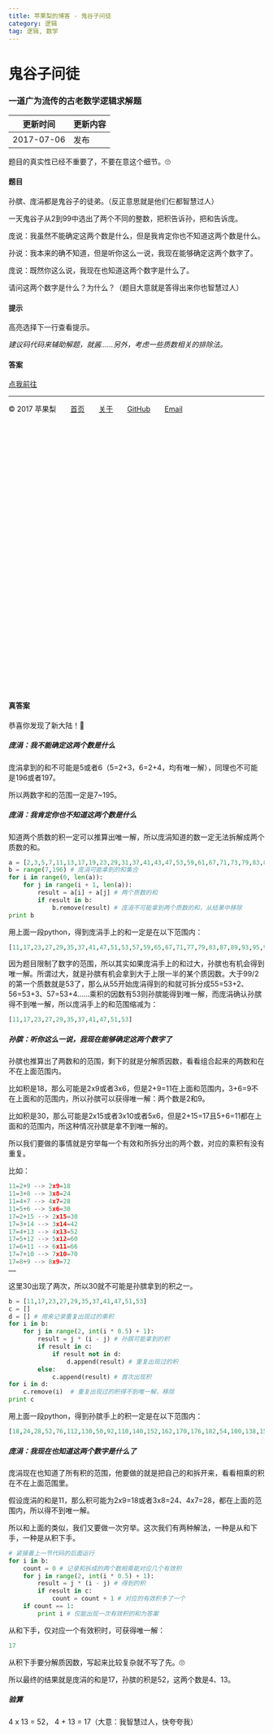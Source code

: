 ```yaml
---
title: 苹果梨的博客 - 鬼谷子问徒
category: 逻辑
tag: 逻辑, 数学
---
```


# 鬼谷子问徒

### 一道广为流传的古老数学逻辑求解题

| 更新时间       | 更新内容 |
| ---------- | ---- |
| 2017-07-06 | 发布   |

题目的真实性已经不重要了，不要在意这个细节。🙄️

#### 题目

孙膑、庞涓都是鬼谷子的徒弟。（反正意思就是他们仨都智慧过人）

一天鬼谷子从2到99中选出了两个不同的整数，把积告诉孙，把和告诉庞。

庞说：我虽然不能确定这两个数是什么，但是我肯定你也不知道这两个数是什么。

孙说：我本来的确不知道，但是听你这么一说，我现在能够确定这两个数字了。

庞说：既然你这么说，我现在也知道这两个数字是什么了。

请问这两个数字是什么？为什么？（题目大意就是答得出来你也智慧过人）

#### 提示

高亮选择下一行查看提示。

*建议码代码来辅助解题，就酱……另外，考虑一些质数相关的排除法。*

#### 答案

[点我前往](#真答案)

------

© 2017 苹果梨　　[首页](/)　　[关于](/about.html)　　[GitHub](https://github.com/HarrisonXi)　　[Email](mailto:gpra8764@gmail.com)

　

　

　

　

　

　

　

　

　

　

　

　

　

　

　

　

#### 真答案

恭喜你发现了新大陆！🎉

##### 庞涓：我不能确定这两个数是什么

庞涓拿到的和不可能是5或者6（5=2+3，6=2+4，均有唯一解），同理也不可能是196或者197。

所以两数字和的范围一定是7~195。

##### 庞涓：我肯定你也不知道这两个数是什么

知道两个质数的积一定可以推算出唯一解，所以庞涓知道的数一定无法拆解成两个质数的和。

```python
a = [2,3,5,7,11,13,17,19,23,29,31,37,41,43,47,53,59,61,67,71,73,79,83,89,97] # 质数集合
b = range(7,196) # 庞涓可能拿到的和集合
for i in range(0, len(a)):
    for j in range(i + 1, len(a)):
        result = a[i] + a[j] # 两个质数的和
        if result in b:
            b.remove(result) # 庞涓不可能拿到两个质数的和，从结果中移除
print b
```

用上面一段python，得到庞涓手上的和一定是在以下范围内：

```python
[11,17,23,27,29,35,37,41,47,51,53,57,59,65,67,71,77,79,83,87,89,93,95,97,101,103,105,107,109,111,113,115,117,119,121,123,125,127,129,131,133,135,137,139,141,143,145,147,149,151,153,155,157,159,161,163,165,166,167,169,171,173,174,175,177,178,179,181,182,183,184,185,187,188,189,190,191,192,193,194,195]
```

因为题目限制了数字的范围，所以其实如果庞涓手上的和过大，孙膑也有机会得到唯一解。所谓过大，就是孙膑有机会拿到大于上限一半的某个质因数。大于99/2的第一个质数就是53了，那么从55开始庞涓得到的和就可拆分成55=53+2、56=53+3、57=53+4……乘积的因数有53则孙膑能得到唯一解，而庞涓确认孙膑得不到唯一解，所以庞涓手上的和范围缩减为：

```python
[11,17,23,27,29,35,37,41,47,51,53]
```

##### 孙膑：听你这么一说，我现在能够确定这两个数字了

孙膑也推算出了两数和的范围，剩下的就是分解质因数，看看组合起来的两数和在不在上面范围内。

比如积是18，那么可能是2x9或者3x6，但是2+9=11在上面和范围内，3+6=9不在上面和的范围内，所以孙膑可以获得唯一解：两个数是2和9。

比如积是30，那么可能是2x15或者3x10或者5x6，但是2+15=17且5+6=11都在上面和的范围内，所这种情况孙膑是拿不到唯一解的。

所以我们要做的事情就是穷举每一个有效和所拆分出的两个数，对应的乘积有没有重复。

比如：

```python
11=2+9 --> 2x9=18
11=3+8 --> 3x8=24
11=4+7 --> 4x7=28
11=5+6 --> 5x6=30
17=2+15 --> 2x15=30
17=3+14 --> 3x14=42
17=4+13 --> 4x13=52
17=5+12 --> 5x12=60
17=6+11 --> 6x11=66
17=7+10 --> 7x10=70
17=8+9 --> 8x9=72
……
```

这里30出现了两次，所以30就不可能是孙膑拿到的积之一。

```python
b = [11,17,23,27,29,35,37,41,47,51,53]
c = []
d = [] # 用来记录重复出现过的乘积
for i in b:
    for j in range(2, int(i * 0.5) + 1):
        result = j * (i - j) # 孙膑可能拿到的积
        if result in c:
            if result not in d:
                d.append(result) # 重复出现过的积
        else:
            c.append(result) # 首次出现积
for i in d:
    c.remove(i)  # 重复出现过的积得不到唯一解，移除
print c
```

用上面一段python，得到孙膑手上的积一定是在以下范围内：

```python
[18,24,28,52,76,112,130,50,92,110,140,152,162,170,176,182,54,100,138,154,168,190,198,204,208,96,124,174,216,234,250,276,294,304,306,160,186,232,252,336,340,114,148,238,288,310,348,364,390,400,408,414,418,172,246,280,370,442,480,496,510,522,532,550,552,98,144,188,230,308,344,410,440,468,494,518,560,578,594,608,620,638,644,648,650,240,282,360,430,492,520,570,592,612,646,660,672,682,690,696,700,702]
```

##### 庞涓：我现在也知道这两个数字是什么了

庞涓现在也知道了所有积的范围，他要做的就是把自己的和拆开来，看看相乘的积在不在上面范围里。

假设庞涓的和是11，那么积可能为2x9=18或者3x8=24、4x7=28，都在上面的范围内，所以得不到唯一解。

所以和上面的类似，我们又要做一次穷举。这次我们有两种解法，一种是从和下手，一种是从积下手。

```python
# 紧接着上一节代码的后面运行
for i in b:
    count = 0 # 记录和拆成的两个数相乘能对应几个有效积
    for j in range(2, int(i * 0.5) + 1):
        result = j * (i - j) # 得到的积
        if result in c:
            count = count + 1 # 对应的有效积多了一个
    if count == 1:
        print i # 仅能出现一次有效积的和为答案
```

从和下手，仅对应一个有效积时，可获得唯一解：

```python
17
```

从积下手要分解质因数，写起来比较复杂就不写了先。🙄️

所以最终的结果就是庞涓的和是17，孙膑的积是52，这两个数是4、13。

##### 验算

4 x 13 = 52， 4 + 13 = 17（大意：我智慧过人，快夸夸我）